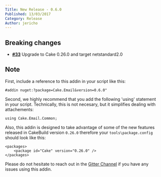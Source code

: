 ```yaml
---
Title: New Release - 0.6.0
Published: 13/03/2017
Category: Release
Author: jericho
---
```


## Breaking changes

- [__#33__](https://github.com/cake-contrib/Cake.Email/issues/33) Upgrade to Cake 0.26.0 and target netstandard2.0

## Note

First, include a reference to this addin in your script like this:
```
#addin nuget:?package=Cake.Email&version=0.6.0"
```

Second, we highly recommend that you add the following 'using' statement in your script. Technically, this is not necesary, but it simplifies dealing with attachements: 
```
using Cake.Email.Common;
```

Also, this addin is designed to take advantage of some of the new features released in CakeBuild version `0.26.0` therefore your `tools\package.config` should look like this:
```
<packages>
    <package id="Cake" version="0.26.0" />
</packages>
```

Please do not hesitate to reach out in the [Gitter Channel](https://gitter.im/cake-contrib/Lobby) if you have any issues using this addin.
